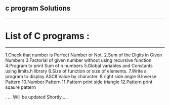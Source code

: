 ## c program Solutions
****************************************************************
# List of C programs : 
----------------------------------------------------------------
1.Check that number is Perfect Number or Not.
2.Sum of the Digits in Given Numbers
3.Factorial of given number without using recursive function 
4.Program to print Sum of n numbers
5.Global variables and Constants using limits.h library
6.Size of function or size of elements.
7.Write a program to display ASCII Value by character.
8.right side angle 
9.Inverse Pattern
10.Number Pattern
11.Pattern print side triangle
12.Pattern print sqaure pattern

.
... Will be updated Shortly.....
